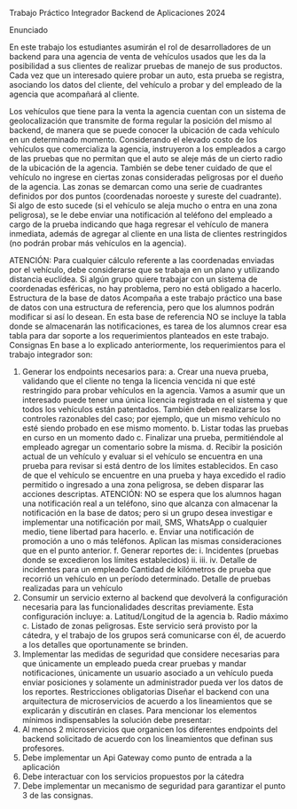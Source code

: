 Trabajo Práctico Integrador
 Backend de Aplicaciones 2024
 
 Enunciado
 
 En este trabajo los estudiantes asumirán el rol de desarrolladores de un backend para una
 agencia de venta de vehículos usados que les da la posibilidad a sus clientes de realizar
 pruebas de manejo de sus productos.
 Cada vez que un interesado quiere probar un auto, esta prueba se registra, asociando los
 datos del cliente, del vehículo a probar y del empleado de la agencia que acompañará al
 cliente.
 
 Los vehículos que tiene para la venta la agencia cuentan con un sistema de geolocalización
 que transmite de forma regular la posición del mismo al backend, de manera que se puede
 conocer la ubicación de cada vehículo en un determinado momento.
 Considerando el elevado costo de los vehículos que comercializa la agencia, instruyeron a
 los empleados a cargo de las pruebas que no permitan que el auto se aleje más de un cierto
 radio de la ubicación de la agencia. También se debe tener cuidado de que el vehículo no
 ingrese en ciertas zonas consideradas peligrosas por el dueño de la agencia. Las zonas se
 demarcan como una serie de cuadrantes definidos por dos puntos (coordenadas noroeste y
 sureste del cuadrante). Si algo de esto sucede (si el vehículo se aleja mucho o entra en una
 zona peligrosa), se le debe enviar una notificación al teléfono del empleado a cargo de la
 prueba indicando que haga regresar el vehículo de manera inmediata, además de agregar
 al cliente en una lista de clientes restringidos (no podrán probar más vehículos en la
 agencia).
 
 ATENCIÓN: Para cualquier cálculo referente a las coordenadas enviadas por el
 vehículo, debe considerarse que se trabaja en un plano y utilizando distancia
 euclídea. Si algún grupo quiere trabajar con un sistema de coordenadas esféricas, no hay
 problema, pero no está obligado a hacerlo.
Estructura de la base de datos
 Acompaña a este trabajo práctico una base de datos con una estructura de referencia, pero
 que los alumnos podrán modificar si así lo desean. En esta base de referencia NO se
 incluye la tabla donde se almacenarán las notificaciones, es tarea de los alumnos crear esa
 tabla para dar soporte a los requerimientos planteados en este trabajo.
 Consignas
 En base a lo explicado anteriormente, los requerimientos para el trabajo integrador son:
 1. Generar los endpoints necesarios para:
 a. Crear una nueva prueba, validando que el cliente no tenga la licencia vencida
 ni que esté restringido para probar vehículos en la agencia. Vamos a asumir
 que un interesado puede tener una única licencia registrada en el sistema y
 que todos los vehículos están patentados. También deben realizarse los
 controles razonables del caso; por ejemplo, que un mismo vehículo no esté
 siendo probado en ese mismo momento.
 b. Listar todas las pruebas en curso en un momento dado
 c. Finalizar una prueba, permitiéndole al empleado agregar un comentario
 sobre la misma.
 d. Recibir la posición actual de un vehículo y evaluar si el vehículo se encuentra
 en una prueba para revisar si está dentro de los límites establecidos. En caso
 de que el vehículo se encuentre en una prueba y haya excedido el radio
 permitido o ingresado a una zona peligrosa, se deben disparar las acciones
 descriptas. ATENCIÓN: NO se espera que los alumnos hagan una
 notificación real a un teléfono, sino que alcanza con almacenar la notificación
en la base de datos; pero si un grupo desea investigar e implementar una
 notificación por mail, SMS, WhatsApp o cualquier medio, tiene libertad para
 hacerlo.
 e. Enviar una notificación de promoción a uno o más teléfonos. Aplican las
 mismas consideraciones que en el punto anterior.
 f.
 Generar reportes de:
 i.
 Incidentes (pruebas donde se excedieron los límites establecidos)
 ii.
 iii.
 iv.
 Detalle de incidentes para un empleado
 Cantidad de kilómetros de prueba que recorrió un vehículo en un
 período determinado.
 Detalle de pruebas realizadas para un vehículo
 2. Consumir un servicio externo al backend que devolverá la configuración necesaria
 para las funcionalidades descritas previamente. Esta configuración incluye:
 a. Latitud/Longitud de la agencia
 b. Radio máximo
 c. Listado de zonas peligrosas.
 Este servicio será provisto por la cátedra, y el trabajo de los grupos será
 comunicarse con él, de acuerdo a los detalles que oportunamente se brinden.
 3. Implementar las medidas de seguridad que considere necesarias para que
 únicamente un empleado pueda crear pruebas y mandar notificaciones, únicamente
 un usuario asociado a un vehículo pueda enviar posiciones y solamente un
 administrador pueda ver los datos de los reportes.
 Restricciones obligatorias
 Diseñar el backend con una arquitectura de microservicios de acuerdo a los lineamientos
 que se explicarán y discutirán en clases.
 Para mencionar los elementos mínimos indispensables la solución debe presentar:
 1. Al menos 2 microservicios que organicen los diferentes endpoints del backend
 solicitado de acuerdo con los lineamientos que definan sus profesores.
 2. Debe implementar un Api Gateway como punto de entrada a la aplicación
 3. Debe interactuar con los servicios propuestos por la cátedra
 4. Debe implementar un mecanismo de seguridad para garantizar el punto 3 de las
 consignas.
